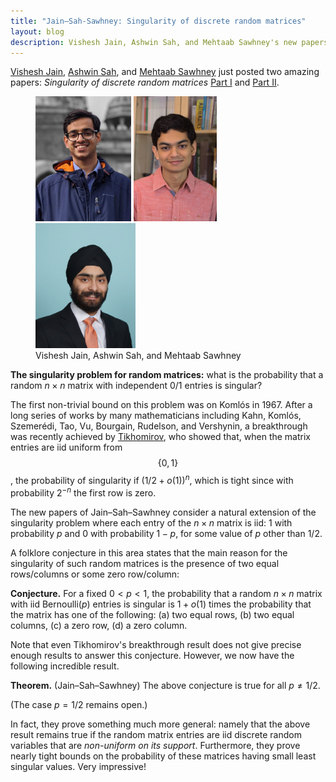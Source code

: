 ```yaml
---
title: "Jain–Sah-Sawhney: Singularity of discrete random matrices"
layout: blog
description: Vishesh Jain, Ashwin Sah, and Mehtaab Sawhney's new papers on the singularity of discrete random matrices.
---
```


[Vishesh Jain](https://math.mit.edu/~visheshj/), [Ashwin Sah](http://www.mit.edu/~asah/), and [Mehtaab Sawhney](http://www.mit.edu/~msawhney/) just posted two amazing papers: *Singularity of discrete random matrices* [Part I](https://arxiv.org/abs/2010.06553) and [Part II](https://arxiv.org/abs/2010.06554).

<figure>
  <img src="/blog/images/vishesh-jain-2020.jpg" height = "200">

  <img src="/blog/images/ashwin-sah-2020.jpg" height = "200">
  
  <img src="/blog/images/mehtaab-sawhney-2020.jpg" height = "200">
  
  <figcaption>Vishesh Jain, Ashwin Sah, and Mehtaab Sawhney</figcaption>
</figure>

**The singularity problem for random matrices:** what is the probability that a random $n\times n$ matrix with independent 0/1 entries is singular?

The first non-trivial bound on this problem was on Komlós in 1967. After a long series of works by many mathematicians including Kahn, Komlós, Szemerédi, Tao, Vu, Bourgain, Rudelson, and Vershynin, a  breakthrough was recently achieved by [Tikhomirov](https://annals.math.princeton.edu/2020/191-2/p06), who showed that, when the matrix entries are iid uniform from $$\{0,1\}$$, the probability of singularity if $(1/2 + o(1))^n$, which is tight since with probability $2^{-n}$ the first row is zero.

The new papers of Jain–Sah–Sawhney consider a natural extension of the singularity problem where each entry of the $n\times n$ matrix is iid: 1 with probability $p$ and 0 with probability $1-p$, for some value of $p$ other than 1/2.

A folklore conjecture in this area states that the main reason for the singularity of such random matrices is the presence of two equal rows/columns or some zero row/column:

**Conjecture.** For a fixed $0 < p < 1$, the probability that a random $n\times n$ matrix with iid Bernoulli(_p_) entries is singular is $1+o(1)$ times the probability that the matrix has one of the following: (a) two equal rows, (b) two equal columns, (c) a zero row, (d) a zero column.

Note that even Tikhomirov's breakthrough result does not give precise enough results to answer this conjecture. However, we now have the following incredible result.

**Theorem.** (Jain–Sah–Sawhney) The above conjecture is true for all $p \ne 1/2$.

(The case $p = 1/2$ remains open.)

In fact, they prove something much more general: namely that the above result remains true if the random matrix entries are iid discrete random variables that are _non-uniform on its support_. Furthermore, they prove nearly tight bounds on the probability of these matrices having small least singular values. Very impressive!